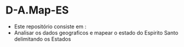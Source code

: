 # D-A.Map-ES


- Este repositório consiste em :
- Analisar os dados geograficos e mapear o estado do Espirito Santo delimitando os Estados

